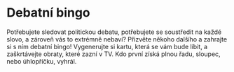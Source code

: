 # Debatní bingo

Potřebujete sledovat politickou debatu, potřebujete se soustředit na každé slovo, a zároveň vás to extrémně nebaví? Přizvěte někoho dalšího a zahrajte si s ním debatní bingo! Vygenerujte si kartu, která se vám bude líbit, a zaškrtávejte obraty, které zazní v TV. Kdo první získá plnou řadu, sloupec, nebo úhlopříčku, vyhrál.
